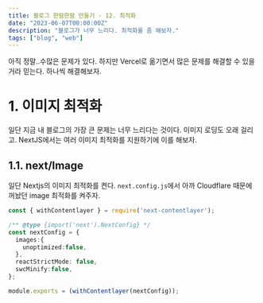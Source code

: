 ```yaml
---
title: 블로그 한땀한땀 만들기 - 12. 최적화
date: "2023-06-07T00:00:00Z"
description: "블로그가 너무 느리다. 최적화를 좀 해보자."
tags: ["blog", "web"]
---
```


아직 정말..수많은 문제가 있다. 하지만 Vercel로 옮기면서 많은 문제를 해결할 수 있을 거라 믿는다. 하나씩 해결해보자.

# 1. 이미지 최적화

일단 지금 내 블로그의 가장 큰 문제는 너무 느리다는 것이다. 이미지 로딩도 오래 걸리고. NextJS에서는 여러 이미지 최적화를 지원하기에 이를 해보자.

## 1.1. next/Image

일단 Nextjs의 이미지 최적화를 켠다. `next.config.js`에서 아까 Cloudflare 때문에 꺼놨던 image 최적화를 켜주자.

```ts
const { withContentlayer } = require('next-contentlayer');

/** @type {import('next').NextConfig} */
const nextConfig = {
  images:{
    unoptimized:false,
  },
  reactStrictMode: false,
  swcMinify:false,
};

module.exports = (withContentlayer(nextConfig));
```